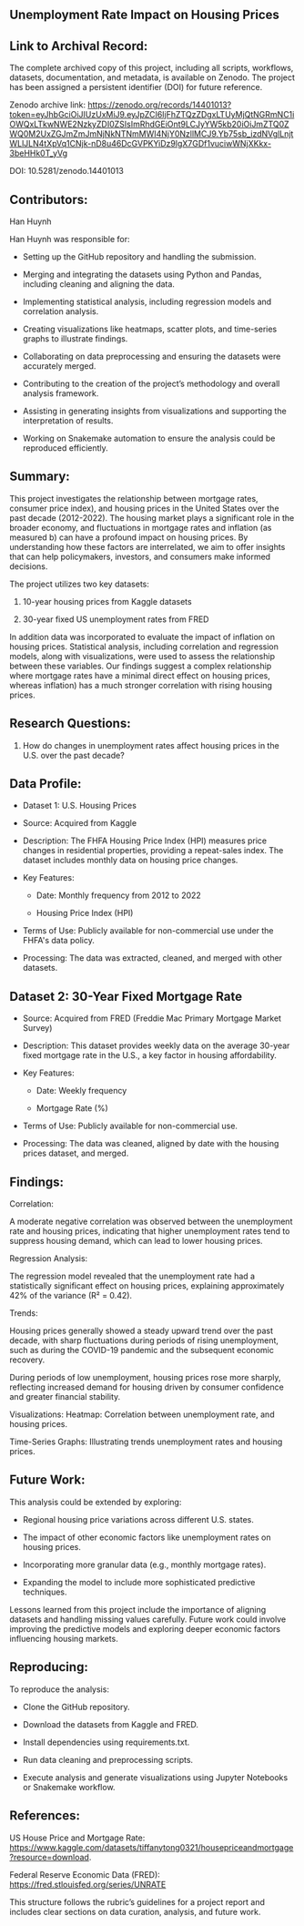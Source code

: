 ## Unemployment Rate Impact on Housing Prices

## Link to Archival Record:
The complete archived copy of this project, including all scripts, workflows, datasets, documentation, and metadata, is available on Zenodo. The project has been assigned a persistent identifier (DOI) for future reference.

Zenodo archive link: https://zenodo.org/records/14401013?token=eyJhbGciOiJIUzUxMiJ9.eyJpZCI6IjFhZTQzZDgxLTUyMjQtNGRmNC1iOWQxLTkwNWE2NzkyZDI0ZSIsImRhdGEiOnt9LCJyYW5kb20iOiJmZTQ0ZWQ0M2UxZGJmZmJmNjNkNTNmMWI4NjY0NzllMCJ9.Yb75sb_izdNVglLnjtWLlJLN4tXpVq1CNjk-nD8u46DcGVPKYiDz9lgX7GDf1vuciwWNjXKkx-3beHHk0T_yVg

DOI: 10.5281/zenodo.14401013

## Contributors:
Han Huynh

Han Huynh was responsible for:

- Setting up the GitHub repository and handling the submission.

- Merging and integrating the datasets using Python and Pandas, including cleaning and aligning the data.

- Implementing statistical analysis, including regression models and correlation analysis.

- Creating visualizations like heatmaps, scatter plots, and time-series graphs to illustrate findings.

- Collaborating on data preprocessing and ensuring the datasets were accurately merged.

- Contributing to the creation of the project’s methodology and overall analysis framework.

- Assisting in generating insights from visualizations and supporting the interpretation of results.

- Working on Snakemake automation to ensure the analysis could be reproduced efficiently.

## Summary:
This project investigates the relationship between mortgage rates, consumer price index), and housing prices in the United States over the past decade (2012-2022). The housing market plays a significant role in the broader economy, and fluctuations in mortgage rates and inflation (as measured b) can have a profound impact on housing prices. By understanding how these factors are interrelated, we aim to offer insights that can help policymakers, investors, and consumers make informed decisions.

The project utilizes two key datasets:

1. 10-year housing prices from Kaggle datasets

2. 30-year fixed US unemployment rates from FRED

In addition data was incorporated to evaluate the impact of inflation on housing prices. Statistical analysis, including correlation and regression models, along with visualizations, were used to assess the relationship between these variables. Our findings suggest a complex relationship where mortgage rates have a minimal direct effect on housing prices, whereas inflation) has a much stronger correlation with rising housing prices.

## Research Questions:
1. How do changes in unemployment rates affect housing prices in the U.S. over the past decade?


## Data Profile:
- Dataset 1: U.S. Housing Prices
- Source: Acquired from Kaggle

- Description: The FHFA Housing Price Index (HPI) measures price changes in residential properties, providing a repeat-sales index. The dataset includes monthly data on housing price changes.

- Key Features:

    - Date: Monthly frequency from 2012 to 2022

    - Housing Price Index (HPI)

- Terms of Use: Publicly available for non-commercial use under the FHFA's data policy.

- Processing: The data was extracted, cleaned, and merged with other datasets.

## Dataset 2: 30-Year Fixed Mortgage Rate
- Source: Acquired from FRED (Freddie Mac Primary Mortgage Market Survey)

- Description: This dataset provides weekly data on the average 30-year fixed mortgage rate in the U.S., a key factor in housing affordability.

- Key Features:

    - Date: Weekly frequency

    - Mortgage Rate (%)

- Terms of Use: Publicly available for non-commercial use.

- Processing: The data was cleaned, aligned by date with the housing prices dataset, and merged.


## Findings:
Correlation:

A moderate negative correlation was observed between the unemployment rate and housing prices, indicating that higher unemployment rates tend to suppress housing demand, which can lead to lower housing prices.

Regression Analysis:

The regression model revealed that the unemployment rate had a statistically significant effect on housing prices, explaining approximately 42% of the variance (R² = 0.42).

Trends:

Housing prices generally showed a steady upward trend over the past decade, with sharp fluctuations during periods of rising unemployment, such as during the COVID-19 pandemic and the subsequent economic recovery.

During periods of low unemployment, housing prices rose more sharply, reflecting increased demand for housing driven by consumer confidence and greater financial stability.

Visualizations:
Heatmap: Correlation between unemployment rate, and housing prices.

Time-Series Graphs: Illustrating trends unemployment rates and housing prices.

## Future Work:
This analysis could be extended by exploring:

- Regional housing price variations across different U.S. states.

- The impact of other economic factors like unemployment rates on housing prices.

- Incorporating more granular data (e.g., monthly mortgage rates).

- Expanding the model to include more sophisticated predictive techniques.

Lessons learned from this project include the importance of aligning datasets and handling missing values carefully. Future work could involve improving the predictive models and exploring deeper economic factors influencing housing markets.

## Reproducing:
To reproduce the analysis:

- Clone the GitHub repository.

- Download the datasets from Kaggle and FRED.

- Install dependencies using requirements.txt.

- Run data cleaning and preprocessing scripts.

- Execute analysis and generate visualizations using Jupyter Notebooks or Snakemake workflow.

## References:
US House Price and Mortgage Rate: https://www.kaggle.com/datasets/tiffanytong0321/housepriceandmortgage?resource=download.

Federal Reserve Economic Data (FRED): https://fred.stlouisfed.org/series/UNRATE

This structure follows the rubric’s guidelines for a project report and includes clear sections on data curation, analysis, and future work.